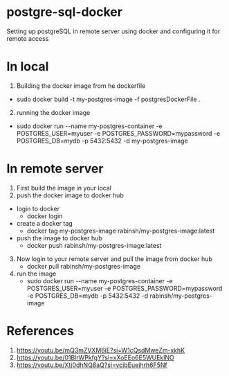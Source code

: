 # postgre-sql-docker
Setting up postgreSQL in remote server using docker and configuring it for remote access 

# In local 
1. Building the docker image from he dockerfile
- sudo docker build -t my-postgres-image -f postgresDockerFile .

2. running the docker image 
- sudo docker run --name my-postgres-container -e POSTGRES_USER=myuser -e POSTGRES_PASSWORD=mypassword -e POSTGRES_DB=mydb -p 5432:5432 -d my-postgres-image

# In remote server

1. First build the image in your local 
2. push the docker image to docker hub
 - login to docker 
   - docker login
 - create a docker tag 
   - docker tag my-postgres-image rabinsh/my-postgres-image:latest
 - push the image to docker hub
   - docker push rabinsh/my-postgres-image:latest
3. Now login to your remote server and pull the image from docker hub
   - docker pull rabinsh/my-postgres-image
4. run the image 
   - sudo docker run --name my-postgres-container -e POSTGRES_USER=myuser -e POSTGRES_PASSWORD=mypassword -e POSTGRES_DB=mydb -p 5432:5432 -d rabinsh/my-postgres-image
 

# References
1. https://youtu.be/mQ3mZVXM6iE?si=W1cQsdMweZm-xkhK
2. https://youtu.be/01BlrWPkfgY?si=xXoEEo6E5WUEklNO
3. https://youtu.be/Xtj0dhNQ8aQ?si=ycjbEuejhrh6F5Nf